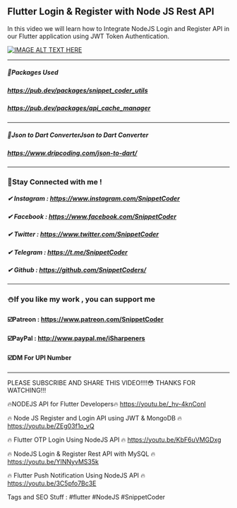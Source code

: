 ## Flutter Login & Register with Node JS Rest API

In this video we will learn how to Integrate NodeJS Login and Register API in our Flutter application using JWT Token Authentication.

[![IMAGE ALT TEXT HERE](https://img.youtube.com/vi/czed-wa21IU/0.jpg)](https://www.youtube.com/watch?v=czed-wa21IU)

<hr>

##### 📎Packages Used
##### https://pub.dev/packages/snippet_coder_utils
##### https://pub.dev/packages/api_cache_manager

<hr>

##### 📎Json to Dart ConverterJson to Dart Converter
##### https://www.dripcoding.com/json-to-dart/

<hr>

### 🤝Stay Connected with me !
##### ✔ Instagram : https://www.instagram.com/SnippetCoder
##### ✔ Facebook : https://www.facebook.com/SnippetCoder
##### ✔ Twitter : https://www.twitter.com/SnippetCoder
##### ✔ Telegram : https://t.me/SnippetCoder
##### ✔ Github : https://github.com/SnippetCoders/

<hr>

### ⛄If you like my work , you can support me 
#### ☑️Patreon : https://www.patreon.com/SnippetCoder
#### ☑️PayPal : http://www.paypal.me/iSharpeners
#### ☑️DM For UPI Number

<hr>

PLEASE SUBSCRIBE AND SHARE THIS VIDEO!!!!😳
THANKS FOR WATCHING!!!

🔥NODEJS API for Flutter Developers🔥
https://youtu.be/_hv-4knConI

🔥 Node JS Register and Login API using JWT & MongoDB 🔥
https://youtu.be/ZEg03f1o_vQ

🔥 Flutter OTP Login Using NodeJS API 🔥
https://youtu.be/KbF6uVMGDxg

🔥 NodeJS Login & Register Rest API with MySQL 🔥
https://youtu.be/YINNyvMS35k

🔥 Flutter Push Notification Using NodeJS API 🔥
https://youtu.be/3C5pfo7Bc3E


Tags and SEO Stuff :
#flutter #NodeJS #SnippetCoder
